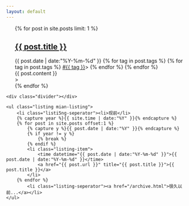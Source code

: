 ```yaml
---
layout: default
---
```

<div>
	<ul class="listing">
		{% for post in site.posts limit: 1 %}
		<article class="content">
			<section class="title">
				<h2><a href="{{ post.url }}">{{ post.title }}</a></h2>
			</section>
			<section class="meta">
				<span class="time">
					<time datetime="{{ post.date | date:"%Y-%m-%d" }}">{{ post.date | date:"%Y-%m-%d" }}</time>
				</span>
				{% for tag in post.tags %}
				<span class="tags">
					{% for tag in post.tags %}
					<a href="/tags.html#{{ tag }}">#{{ tag }}</a>>
					{% endfor %}
				</span>
				{% endfor %}
			</section>
			<section class="post">{{ post.content }}</section>>
		</article>
		{% endfor %}
	</ul>	

	<div class="divider"></div>

	<ul class="listing mian-listing">
		<li class="listi5ng-seperator"><li>现前</li>
		{% capture year %}{{ site.time | date:"%Y" }}{% endcapture %}
		{% for post in site.posts offset:1 %}
			{% capture y %}{{ post.date | date:"%Y" }}{% endcapture %}
			{% if year != y %}
				{% break %}
			{% endif %}
			<li class="listing-item">
				<time datetime="{{ post.date | date:"%Y-%m-%d" }}">{{ post.date | date:"%Y-%m-%d" }}</time>
				<a href="{{ post.url }}" title="{{ post.title }}">{{ post.title }}</a>
			</li>
		{% endfor %}
			<li class="listing-seperator"><a href="/archive.html">很久以前...</a></li>
	</ul>
</div>









































